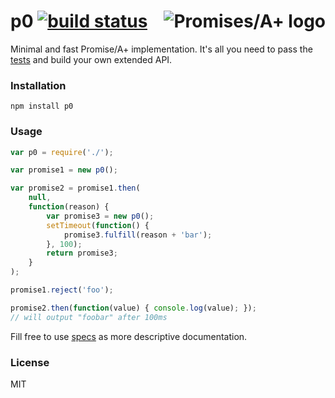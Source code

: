 <a href="http://promises-aplus.github.com/promises-spec"><img src="http://promises-aplus.github.com/promises-spec/assets/logo-small.png" align="right" alt="Promises/A+ logo"/></a>
p0 [![build status](https://secure.travis-ci.org/artjock/pzero.png)](http://travis-ci.org/artjock/pzero)
==

Minimal and fast Promise/A+ implementation. It's all you need to pass the [tests](https://github.com/promises-aplus/promises-tests) and build your own extended API.

### Installation

```
npm install p0
```

### Usage

```javascript
var p0 = require('./');

var promise1 = new p0();

var promise2 = promise1.then(
    null,
    function(reason) {
        var promise3 = new p0();
        setTimeout(function() {
            promise3.fulfill(reason + 'bar');
        }, 100);
        return promise3;
    }
);

promise1.reject('foo');

promise2.then(function(value) { console.log(value); });
// will output "foobar" after 100ms
```

Fill free to use [specs](http://promisesaplus.com/) as more descriptive documentation.

### License
MIT
